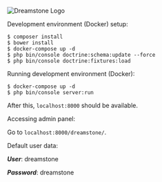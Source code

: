 ![Dreamstone Logo](https://davidlima.com.br/logo-dreamstone.png)

Development environment (Docker) setup:

```
$ composer install
$ bower install
$ docker-compose up -d
$ php bin/console doctrine:schema:update --force
$ php bin/console doctrine:fixtures:load
```

Running development environment (Docker):
 
 ```
 $ docker-compose up -d
 $ php bin/console server:run
 ```
 
 After this, `localhost:8000` should be available.
 
 Accessing admin panel:
 
 Go to `localhost:8000/dreamstone/`.
 
 Default user data:
 
 ***User***: dreamstone
 
 ***Password***: dreamstone
 